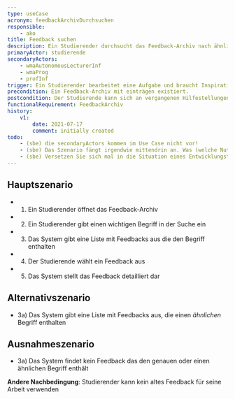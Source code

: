 ```yaml
---
type: useCase
acronym: feedbackArchivDurchsuchen
responsible: 
    - ako
title: Feedback suchen
description: Ein Studierender durchsucht das Feedback-Archiv nach ähnlichen Problemen, um gegebenenfalls ähnliche Lösungen oder anders formuliertes Feedback als Inspiration zu nutzen.
primaryActor: studierende
secondaryActors: 
    - wmaAutonomousLecturerInf
    - wmaProg
    - profInf
trigger: Ein Studierender bearbeitet eine Aufgabe und braucht Inspiration.
precondition: Ein Feedback-Archiv mit einträgen existiert.
postcondition: Der Studierende kann sich an vergangenen Hilfestellungen orientieren.
functionalRequirement: FeedbackArchiv
history:
    v1:
        date: 2021-07-17
        comment: initially created
todo: 
    - (sbe) die secondaryActors kommen im Use Case nicht vor!
    - (sbe) Das Szenario fängt irgendwie mittendrin an. Was (welche Nutzeraktion) kommt vorher?
    - (sbe) Versetzen Sie sich mal in die Situation eines Entwicklungsteams - wären Sie in der Lage, auf der Basis dieser Beschreibung Software zu bauen? Mir wäre insbesondere unklar, was genau ein "Feedback" in diesem Kontext ist. (Der Rest ist klar)   
---
```



## Hauptszenario

* 1) Ein Studierender öffnet das Feedback-Archiv
* 2) Ein Studierender gibt einen wichtigen Begriff in der Suche ein
* 3) Das System gibt eine Liste mit Feedbacks aus die den Begriff enthalten
* 4) Der Studierende wählt ein Feedback aus
* 5) Das System stellt das Feedback detailliert dar

## Alternativszenario

* 3a) Das System gibt eine Liste mit Feedbacks aus, die einen *ähnlichen* Begriff enthalten

## Ausnahmeszenario 

* 3a) Das System findet kein Feedback das den genauen oder einen ähnlichen Begriff enthält

**Andere Nachbedingung**: Studierender kann kein altes Feedback für seine Arbeit verwenden
